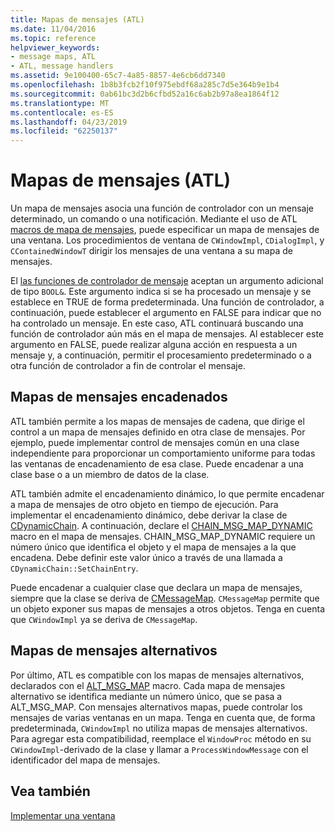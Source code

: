 ```yaml
---
title: Mapas de mensajes (ATL)
ms.date: 11/04/2016
ms.topic: reference
helpviewer_keywords:
- message maps, ATL
- ATL, message handlers
ms.assetid: 9e100400-65c7-4a85-8857-4e6cb6dd7340
ms.openlocfilehash: 1b8b3fcb2f10f975ebdf68a285c7d5e364b9e1b4
ms.sourcegitcommit: 0ab61bc3d2b6cfbd52a16c6ab2b97a8ea1864f12
ms.translationtype: MT
ms.contentlocale: es-ES
ms.lasthandoff: 04/23/2019
ms.locfileid: "62250137"
---
```

# <a name="message-maps-atl"></a>Mapas de mensajes (ATL)

Un mapa de mensajes asocia una función de controlador con un mensaje determinado, un comando o una notificación. Mediante el uso de ATL [macros de mapa de mensajes](../atl/reference/message-map-macros-atl.md), puede especificar un mapa de mensajes de una ventana. Los procedimientos de ventana de `CWindowImpl`, `CDialogImpl`, y `CContainedWindowT` dirigir los mensajes de una ventana a su mapa de mensajes.

El [las funciones de controlador de mensaje](../atl/message-handler-functions.md) aceptan un argumento adicional de tipo `BOOL&`. Este argumento indica si se ha procesado un mensaje y se establece en TRUE de forma predeterminada. Una función de controlador, a continuación, puede establecer el argumento en FALSE para indicar que no ha controlado un mensaje. En este caso, ATL continuará buscando una función de controlador aún más en el mapa de mensajes. Al establecer este argumento en FALSE, puede realizar alguna acción en respuesta a un mensaje y, a continuación, permitir el procesamiento predeterminado o a otra función de controlador a fin de controlar el mensaje.

## <a name="chained-message-maps"></a>Mapas de mensajes encadenados

ATL también permite a los mapas de mensajes de cadena, que dirige el control a un mapa de mensajes definido en otra clase de mensajes. Por ejemplo, puede implementar control de mensajes común en una clase independiente para proporcionar un comportamiento uniforme para todas las ventanas de encadenamiento de esa clase. Puede encadenar a una clase base o a un miembro de datos de la clase.

ATL también admite el encadenamiento dinámico, lo que permite encadenar a mapa de mensajes de otro objeto en tiempo de ejecución. Para implementar el encadenamiento dinámico, debe derivar la clase de [CDynamicChain](../atl/reference/cdynamicchain-class.md). A continuación, declare el [CHAIN_MSG_MAP_DYNAMIC](reference/message-map-macros-atl.md#chain_msg_map_dynamic) macro en el mapa de mensajes. CHAIN_MSG_MAP_DYNAMIC requiere un número único que identifica el objeto y el mapa de mensajes a la que encadena. Debe definir este valor único a través de una llamada a `CDynamicChain::SetChainEntry`.

Puede encadenar a cualquier clase que declara un mapa de mensajes, siempre que la clase se deriva de [CMessageMap](../atl/reference/cmessagemap-class.md). `CMessageMap` permite que un objeto exponer sus mapas de mensajes a otros objetos. Tenga en cuenta que `CWindowImpl` ya se deriva de `CMessageMap`.

## <a name="alternate-message-maps"></a>Mapas de mensajes alternativos

Por último, ATL es compatible con los mapas de mensajes alternativos, declarados con el [ALT_MSG_MAP](reference/message-map-macros-atl.md#alt_msg_map) macro. Cada mapa de mensajes alternativo se identifica mediante un número único, que se pasa a ALT_MSG_MAP. Con mensajes alternativos mapas, puede controlar los mensajes de varias ventanas en un mapa. Tenga en cuenta que, de forma predeterminada, `CWindowImpl` no utiliza mapas de mensajes alternativos. Para agregar esta compatibilidad, reemplace el `WindowProc` método en su `CWindowImpl`-derivado de la clase y llamar a `ProcessWindowMessage` con el identificador del mapa de mensajes.

## <a name="see-also"></a>Vea también

[Implementar una ventana](../atl/implementing-a-window.md)
